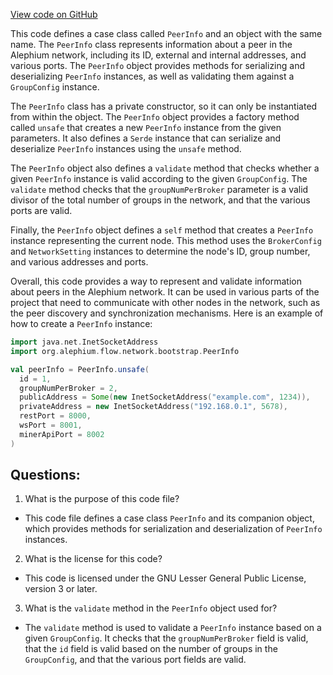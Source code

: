 [View code on GitHub](https://github.com/alephium/alephium/flow/src/main/scala/org/alephium/flow/network/bootstrap/PeerInfo.scala)

This code defines a case class called `PeerInfo` and an object with the same name. The `PeerInfo` class represents information about a peer in the Alephium network, including its ID, external and internal addresses, and various ports. The `PeerInfo` object provides methods for serializing and deserializing `PeerInfo` instances, as well as validating them against a `GroupConfig` instance.

The `PeerInfo` class has a private constructor, so it can only be instantiated from within the object. The `PeerInfo` object provides a factory method called `unsafe` that creates a new `PeerInfo` instance from the given parameters. It also defines a `Serde` instance that can serialize and deserialize `PeerInfo` instances using the `unsafe` method.

The `PeerInfo` object also defines a `validate` method that checks whether a given `PeerInfo` instance is valid according to the given `GroupConfig`. The `validate` method checks that the `groupNumPerBroker` parameter is a valid divisor of the total number of groups in the network, and that the various ports are valid.

Finally, the `PeerInfo` object defines a `self` method that creates a `PeerInfo` instance representing the current node. This method uses the `BrokerConfig` and `NetworkSetting` instances to determine the node's ID, group number, and various addresses and ports.

Overall, this code provides a way to represent and validate information about peers in the Alephium network. It can be used in various parts of the project that need to communicate with other nodes in the network, such as the peer discovery and synchronization mechanisms. Here is an example of how to create a `PeerInfo` instance:

```scala
import java.net.InetSocketAddress
import org.alephium.flow.network.bootstrap.PeerInfo

val peerInfo = PeerInfo.unsafe(
  id = 1,
  groupNumPerBroker = 2,
  publicAddress = Some(new InetSocketAddress("example.com", 1234)),
  privateAddress = new InetSocketAddress("192.168.0.1", 5678),
  restPort = 8000,
  wsPort = 8001,
  minerApiPort = 8002
)
```
## Questions: 
 1. What is the purpose of this code file?
- This code file defines a case class `PeerInfo` and its companion object, which provides methods for serialization and deserialization of `PeerInfo` instances.

2. What is the license for this code?
- This code is licensed under the GNU Lesser General Public License, version 3 or later.

3. What is the `validate` method in the `PeerInfo` object used for?
- The `validate` method is used to validate a `PeerInfo` instance based on a given `GroupConfig`. It checks that the `groupNumPerBroker` field is valid, that the `id` field is valid based on the number of groups in the `GroupConfig`, and that the various port fields are valid.